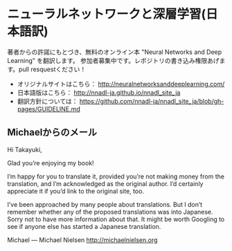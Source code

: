 ニューラルネットワークと深層学習(日本語訳)
=============

著者からの許諾にもとづき、無料のオンライン本 "Neural Networks and Deep Learning" を翻訳します。
参加者募集中です。レポジトリの書き込み権限あげます。pull resquestください！

- オリジナルサイトはこちら： http://neuralnetworksanddeeplearning.com/
- 日本語版はこちら： http://nnadl-ja.github.io/nnadl_site_ja
- 翻訳方針については： https://github.com/nnadl-ja/nnadl_site_ja/blob/gh-pages/GUIDELINE.md

Michaelからのメール
-----------

Hi Takayuki,

Glad you’re enjoying my book!

I’m happy for you to translate it, provided you’re not making money from the translation, and I’m acknowledged as the original author.  I’d certainly appreciate it if you’d link to the original site, too.

I’ve been approached by many people about translations.  But I don’t remember whether any of the proposed translations was into Japanese.   Sorry not to have more information about that.  It might be worth Googling to see if anyone else has started a Japanese translation.

Michael
— 
Michael Nielsen
http://michaelnielsen.org

